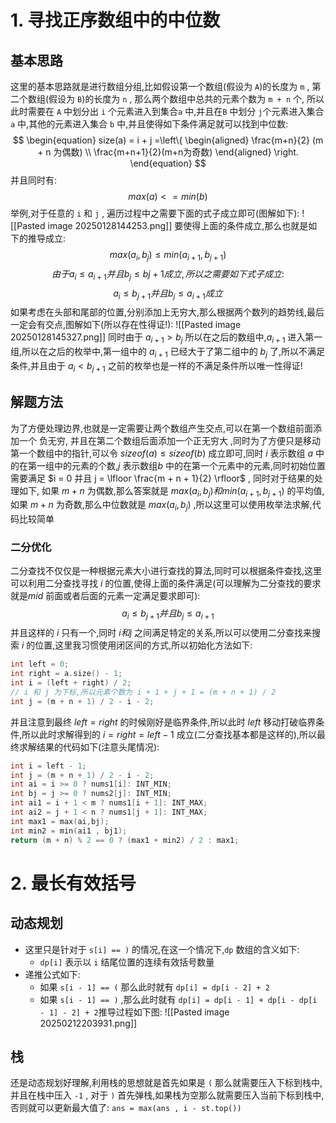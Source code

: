 # 1. 寻找正序数组中的中位数
## 基本思路
这里的基本思路就是进行数组分组,比如假设第一个数组(假设为 `A`)的长度为 `m` , 第二个数组(假设为 `B`)的长度为 `n` , 那么两个数组中总共的元素个数为 `m + n` 个, 所以此时需要在 `A` 中划分出 `i` 个元素进入到集合`a` 中,并且在`B` 中划分 `j`个元素进入集合 `a` 中,其他的元素进入集合 `b` 中,并且使得如下条件满足就可以找到中位数:
$$
\begin{equation} size(a) = i + j =\left\{ \begin{aligned} \frac{m+n}{2} (m + n 为偶数) \\ \frac{m+n+1}{2}(m+n为奇数) \end{aligned} \right. \end{equation}
$$
并且同时有:
$$
max(a) <= min(b) 
$$
举例,对于任意的 `i` 和 `j` , 遍历过程中之需要下面的式子成立即可(图解如下):
![[Pasted image 20250128144253.png]]
要使得上面的条件成立,那么也就是如下的推导成立:
$$
max(a_i,b_j) \leq min(a_{i + 1} , b_{j + 1}) 
$$
$$
由于 a_i \leq a_{i + 1} 并且 b_j \leq b{j + 1} 成立,所以之需要如下式子成立:
$$
$$
a_i \leq b_{j + 1} 并且 b_j \leq a_{i + 1} 成立
$$
如果考虑在头部和尾部的位置,分别添加上无穷大,那么根据两个数列的趋势线,最后一定会有交点,图解如下(所以存在性得证!):
![[Pasted image 20250128145327.png]]
同时由于 $a_{i + 1} > b_j$ 所以在之后的数组中,$a_{i + 1}$ 进入第一组,所以在之后的枚举中,第一组中的 $a_{i + 1}$ 已经大于了第二组中的 $b_j$ 了,所以不满足条件,并且由于 $a_i < b_{j + 1}$ 之前的枚举也是一样的不满足条件所以唯一性得证!
## 解题方法
为了方便处理边界,也就是一定需要让两个数组产生交点,可以在第一个数组前面添加一个 负无穷, 并且在第二个数组后面添加一个正无穷大 ,同时为了方便只是移动 第一个数组中的指针,可以令 $sizeof(a) \leq sizeof(b)$ 成立即可,同时 $i$ 表示数组 $a$ 中的在第一组中的元素的个数,$j$ 表示数组$b$ 中的在第一个元素中的元素,同时初始位置需要满足 $i = 0 并且 j = \lfloor \frac{m + n + 1}{2} \rfloor$  , 同时对于结果的处理如下, 如果 $m + n$ 为偶数,那么答案就是 $max(a_i,b_j) 和 min(a_{i + 1} , b_{j + 1})$ 的平均值,如果 $m + n$ 为奇数,那么中位数就是 $max(a_i,b_j)$ ,所以这里可以使用枚举法求解,代码比较简单
### 二分优化
二分查找不仅仅是一种根据元素大小进行查找的算法,同时可以根据条件查找,这里可以利用二分查找寻找 $i$ 的位置,使得上面的条件满足(可以理解为二分查找的要求就是$mid$ 前面或者后面的元素一定满足要求即可):
$$
a_i \leq b_{j + 1} 并且 b_j \leq a_{i + 1}
$$
并且这样的 $i$ 只有一个,同时 $i 和 j$ 之间满足特定的关系,所以可以使用二分查找来搜索 $i$ 的位置,这里我习惯使用闭区间的方式,所以初始化方法如下:
```c++
int left = 0;
int right = a.size() - 1;
int i = (left + right) / 2;
// i 和 j 为下标,所以元素个数为 i + 1 + j + 1 = (m + n + 1) / 2
int j = (m + n + 1) / 2 - i - 2;
```
并且注意到最终 $left = right$ 的时候刚好是临界条件,所以此时 $left$ 移动打破临界条件,所以此时求解得到的 $i = right = left - 1$ 成立(二分查找基本都是这样的),所以最终求解结果的代码如下(注意头尾情况):
```c++
int i = left - 1;
int j = (m + n + 1) / 2 - i - 2;
int ai = i >= 0 ? nums1[i]: INT_MIN;
int bj = j >= 0 ? nums2[j]: INT_MIN;
int ai1 = i + 1 < m ? nums1[i + 1]: INT_MAX;
int ai2 = j + 1 < n ? nums1[j + 1]: INT_MAX;
int max1 = max(ai,bj);
int min2 = min(ai1 , bj1);
return (m + n) % 2 == 0 ? (max1 + min2) / 2 : max1;
```
# 2. 最长有效括号
## 动态规划
- 这里只是针对于 `s[i] == )` 的情况,在这一个情况下,`dp` 数组的含义如下:
	- `dp[i]` 表示以 `i` 结尾位置的连续有效括号数量
- 递推公式如下:
	- 如果 `s[i - 1] == (` 那么此时就有 `dp[i] = dp[i - 2] + 2`
	- 如果 `s[i - 1] == )` ,那么此时就有 `dp[i] = dp[i - 1] + dp[i - dp[i - 1] - 2] + 2`推导过程如下图:
![[Pasted image 20250212203931.png]]
## 栈
还是动态规划好理解,利用栈的思想就是首先如果是 `(` 那么就需要压入下标到栈中,并且在栈中压入 `-1` , 对于 `)` 首先弹栈,如果栈为空那么就需要压入当前下标到栈中,否则就可以更新最大值了: `ans = max(ans , i - st.top())`
